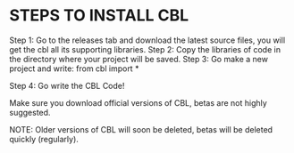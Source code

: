# STEPS TO INSTALL CBL

Step 1: Go to the releases tab and download the latest source files, you will get the cbl all its supporting libraries.
Step 2: Copy the libraries of code in the directory where your project will be saved.
Step 3: Go make a new project and write:
        from cbl import *
       
Step 4: Go write the CBL Code!

Make sure you download official versions of CBL, betas are not highly suggested.


NOTE: Older versions of CBL will soon be deleted, betas will be deleted quickly (regularly).
